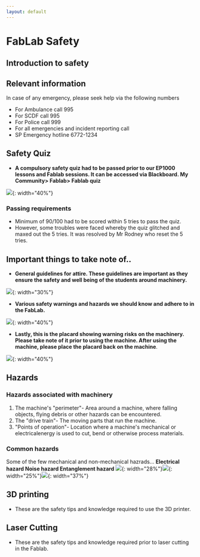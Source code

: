 ```yaml
---
layout: default
---
```


# FabLab Safety

## Introduction to safety

## Relevant information
In case of any emergency, please seek help via the following numbers
* For Ambulance call 995
* For SCDF call 995
* For Police call 999
* For all emergencies and incident reporting call
* SP Emergency hotline 6772-1234

## Safety Quiz
* **A compulsory safety quiz had to be passed prior to our EP1000 lessons and Fablab sessions. It can be accessed via Blackboard. My Community> Fablab> Fablab quiz**

![](images/safety.png){: width="40%"}

### Passing requirements
-  Minimum of 90/100 had to be scored within 5 tries to pass the quiz.
-  However, some troubles were faced whereby the quiz glitched and maxed out the 5 tries. It was resolved by Mr Rodney who reset the 5 tries.

## Important things to take note of..

* **General guidelines for attire. These guidelines are important as they ensure the safety and well being of the students around machinery.**

![](images/attire.jpg){: width="30%"}

* **Various safety warnings and hazards we should know and adhere to in the FabLab.**

![](images/safe.jpg){: width="40%"}

* **Lastly, this is the placard showing warning risks on the machinery. Please take note of it prior to using the machine. After using the machine, please place the placard back on the machine**.

![](images/placard.png){: width="40%"}

## Hazards

### Hazards associated with machinery
1. The machine's "perimeter"- Area around a machine, where falling objects, flying debris or other hazards can be encountered.
2. The "drive train"- The moving parts that run the machine.
3. "Points of operation"- Location where a machine's mechanical or electricalenergy is used to cut, bend or otherwise process materials.

### Common hazards
Some of the few mechanical and non-mechanical hazrads...
              **Electrical hazard                                   Noise hazard                                                             Entanglement hazard**
![](images/electrical.jpg){: width="28%"}![](images/noise.jpg){: width="25%"}![](images/entangle.jpg){: width="37%"}

## 3D printing
-  These are the safety tips and knowledge required to use the 3D printer.

## Laser Cutting
-  These are the safety tips and knowledge required prior to laser cutting in the Fablab.
